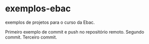# exemplos-ebac
exemplos de projetos para o curso da Ebac.

Primeiro exemplo de commit e push no repositório remoto.
Segundo commit.
Terceiro commit.